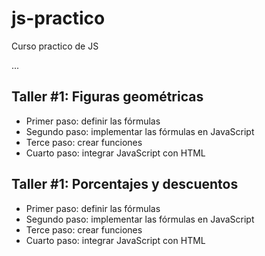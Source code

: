 # js-practico

Curso practico de JS

...

## Taller #1: Figuras geométricas


- Primer paso: definir las fórmulas
- Segundo paso: implementar las fórmulas en JavaScript
- Terce paso: crear funciones
- Cuarto paso: integrar JavaScript con HTML

## Taller #1: Porcentajes y descuentos


- Primer paso: definir las fórmulas
- Segundo paso: implementar las fórmulas en JavaScript
- Terce paso: crear funciones
- Cuarto paso: integrar JavaScript con HTML